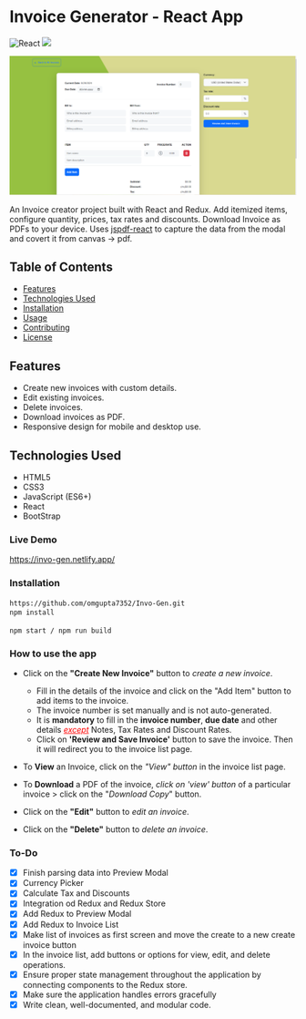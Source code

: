 # Invoice Generator - React App
![React](https://img.shields.io/badge/react-%2320232a.svg?style=for-the-badge&logo=react&logoColor=%2361DAFB) 
![](https://img.shields.io/badge/bootstrap-%23563D7C.svg?style=for-the-badge&logo=bootstrap&logoColor=white)

![invo-gen](invo.png)


An Invoice creator project built with React and Redux. Add itemized items, configure quantity, prices, tax rates and discounts. Download Invoice as PDFs to your device. Uses [jspdf-react](https://www.npmjs.com/package/jspdf-react) to capture the data from the modal and covert it from canvas -> pdf.

## Table of Contents

- [Features](#features)
- [Technologies Used](#technologies-used)
- [Installation](#installation)
- [Usage](#usage)
- [Contributing](#contributing)
- [License](#license)

## Features

- Create new invoices with custom details.
- Edit existing invoices.
- Delete invoices.
- Download invoices as PDF.
- Responsive design for mobile and desktop use.

## Technologies Used

- HTML5
- CSS3
- JavaScript (ES6+)
- React
- BootStrap

### Live Demo
https://invo-gen.netlify.app/
### Installation

```
https://github.com/omgupta7352/Invo-Gen.git
npm install

npm start / npm run build
```

### How to use the app
- Click on the **"Create New Invoice"** button to *create a new invoice*.
    - Fill in the details of the invoice and click on the "Add Item" button to add items to the invoice.
    - The invoice number is set manually and is not auto-generated.
    - It is **mandatory** to fill in the **invoice number**, **due date** and other details <font color='red'><u>*except*</u></font> Notes, Tax Rates and Discount Rates.
    - Click on **'Review and Save Invoice'** button to save the invoice. Then it will redirect you to the invoice list page.

- To **View** an Invoice, click on the *"View" button* in the invoice list page.
- To **Download** a PDF of the invoice, *click on 'view' button* of a particular invoice > click on the "*Download Copy*" button.
- Click on the **"Edit"** button to *edit an invoice*.
- Click on the **"Delete"** button to *delete an invoice*.

### To-Do
- [x] Finish parsing data into Preview Modal
- [x] Currency Picker
- [x] Calculate Tax and Discounts
- [x] Integration od Redux and Redux Store
- [x] Add Redux to Preview Modal
- [x] Add Redux to Invoice List
- [x] Make list of invoices as first screen and move the create to a new create invoice button
- [x] In the invoice list, add buttons or options for view, edit, and delete operations.
- [x] Ensure proper state management throughout the application by connecting components to the Redux store.
- [x] Make sure the application handles errors gracefully
- [x] Write clean, well-documented, and modular code.
